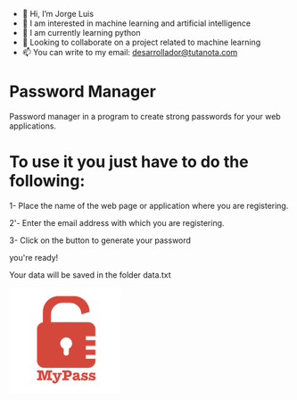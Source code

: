 - 👋 Hi, I’m Jorge Luis
- 👀 I am interested in machine learning and artificial intelligence
- 🌱 I am currently learning python
- 💞️ Looking to collaborate on a project related to machine learning
- 📫 You can write to my email: desarrollador@tutanota.com

# Password Manager
 Password manager in a program to create strong passwords for your web applications.

# To use it you just have to do the following:

1- Place the name of the web page or application where you are registering.

2'- Enter the email address with which you are registering.

3- Click on the button to generate your password

you're ready!

Your data will be saved in the folder data.txt

![img.png](img.png)